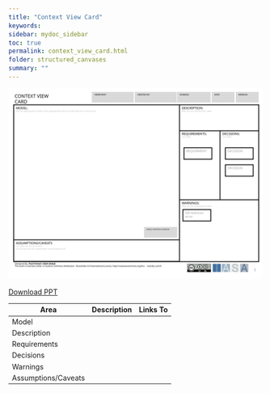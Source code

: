 ```yaml
---
title: "Context View Card"
keywords: 
sidebar: mydoc_sidebar
toc: true
permalink: context_view_card.html
folder: structured_canvases
summary: ""
---
```


![image001](media/context_view_card001.svg)

[Download PPT](media/ppt/context_view_card.ppt)

| Area | Description | Links To |
| --- | --- | --- |
| Model |   |   |
| Description |   |   |
| Requirements |   |   |
| Decisions |   |   |
| Warnings |   |   |
| Assumptions/Caveats |   |   |